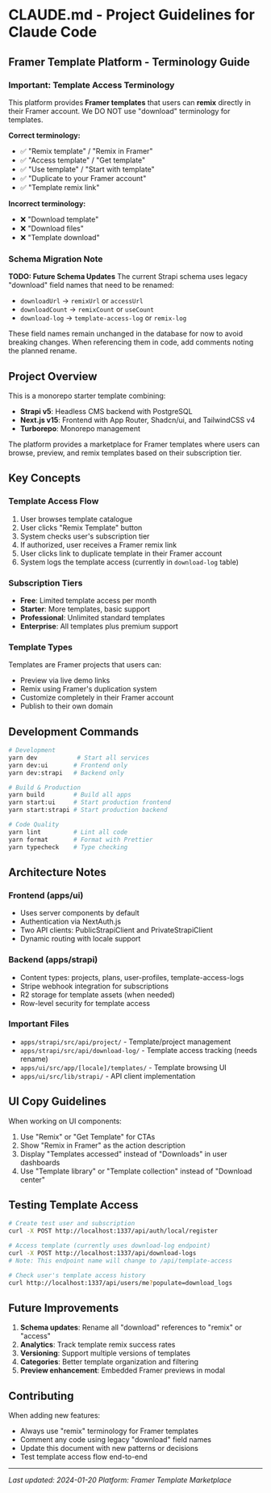 # CLAUDE.md - Project Guidelines for Claude Code

## Framer Template Platform - Terminology Guide

### Important: Template Access Terminology

This platform provides **Framer templates** that users can **remix** directly in their Framer account. We DO NOT use "download" terminology for templates.

**Correct terminology:**

- ✅ "Remix template" / "Remix in Framer"
- ✅ "Access template" / "Get template"
- ✅ "Use template" / "Start with template"
- ✅ "Duplicate to your Framer account"
- ✅ "Template remix link"

**Incorrect terminology:**

- ❌ "Download template"
- ❌ "Download files"
- ❌ "Template download"

### Schema Migration Note

**TODO: Future Schema Updates**
The current Strapi schema uses legacy "download" field names that need to be renamed:

- `downloadUrl` → `remixUrl` or `accessUrl`
- `downloadCount` → `remixCount` or `useCount`
- `download-log` → `template-access-log` or `remix-log`

These field names remain unchanged in the database for now to avoid breaking changes. When referencing them in code, add comments noting the planned rename.

## Project Overview

This is a monorepo starter template combining:

- **Strapi v5**: Headless CMS backend with PostgreSQL
- **Next.js v15**: Frontend with App Router, Shadcn/ui, and TailwindCSS v4
- **Turborepo**: Monorepo management

The platform provides a marketplace for Framer templates where users can browse, preview, and remix templates based on their subscription tier.

## Key Concepts

### Template Access Flow

1. User browses template catalogue
2. User clicks "Remix Template" button
3. System checks user's subscription tier
4. If authorized, user receives a Framer remix link
5. User clicks link to duplicate template in their Framer account
6. System logs the template access (currently in `download-log` table)

### Subscription Tiers

- **Free**: Limited template access per month
- **Starter**: More templates, basic support
- **Professional**: Unlimited standard templates
- **Enterprise**: All templates plus premium support

### Template Types

Templates are Framer projects that users can:

- Preview via live demo links
- Remix using Framer's duplication system
- Customize completely in their Framer account
- Publish to their own domain

## Development Commands

```bash
# Development
yarn dev           # Start all services
yarn dev:ui       # Frontend only
yarn dev:strapi   # Backend only

# Build & Production
yarn build        # Build all apps
yarn start:ui     # Start production frontend
yarn start:strapi # Start production backend

# Code Quality
yarn lint         # Lint all code
yarn format       # Format with Prettier
yarn typecheck    # Type checking
```

## Architecture Notes

### Frontend (apps/ui)

- Uses server components by default
- Authentication via NextAuth.js
- Two API clients: PublicStrapiClient and PrivateStrapiClient
- Dynamic routing with locale support

### Backend (apps/strapi)

- Content types: projects, plans, user-profiles, template-access-logs
- Stripe webhook integration for subscriptions
- R2 storage for template assets (when needed)
- Row-level security for template access

### Important Files

- `apps/strapi/src/api/project/` - Template/project management
- `apps/strapi/src/api/download-log/` - Template access tracking (needs rename)
- `apps/ui/src/app/[locale]/templates/` - Template browsing UI
- `apps/ui/src/lib/strapi/` - API client implementation

## UI Copy Guidelines

When working on UI components:

1. Use "Remix" or "Get Template" for CTAs
2. Show "Remix in Framer" as the action description
3. Display "Templates accessed" instead of "Downloads" in user dashboards
4. Use "Template library" or "Template collection" instead of "Download center"

## Testing Template Access

```bash
# Create test user and subscription
curl -X POST http://localhost:1337/api/auth/local/register

# Access template (currently uses download-log endpoint)
curl -X POST http://localhost:1337/api/download-logs
# Note: This endpoint name will change to /api/template-access

# Check user's template access history
curl http://localhost:1337/api/users/me?populate=download_logs
```

## Future Improvements

1. **Schema updates**: Rename all "download" references to "remix" or "access"
2. **Analytics**: Track template remix success rates
3. **Versioning**: Support multiple versions of templates
4. **Categories**: Better template organization and filtering
5. **Preview enhancement**: Embedded Framer previews in modal

## Contributing

When adding new features:

- Always use "remix" terminology for Framer templates
- Comment any code using legacy "download" field names
- Update this document with new patterns or decisions
- Test template access flow end-to-end

---

_Last updated: 2024-01-20_
_Platform: Framer Template Marketplace_
